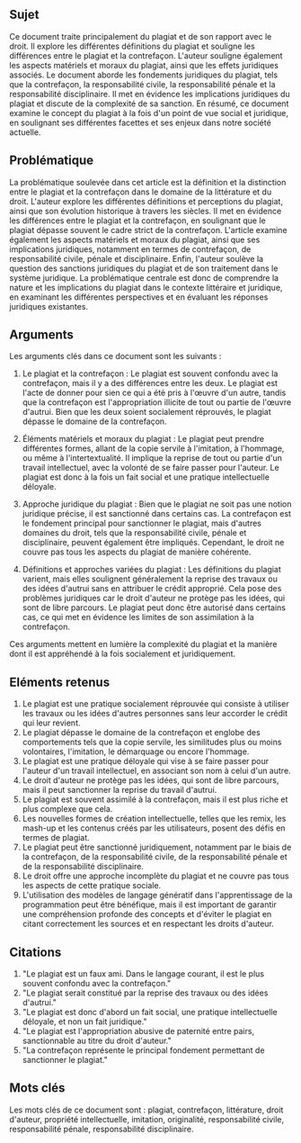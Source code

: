 ## Sujet
Ce document traite principalement du plagiat et de son rapport avec le droit. Il explore les différentes définitions du plagiat et souligne les différences entre le plagiat et la contrefaçon. L'auteur souligne également les aspects matériels et moraux du plagiat, ainsi que les effets juridiques associés. Le document aborde les fondements juridiques du plagiat, tels que la contrefaçon, la responsabilité civile, la responsabilité pénale et la responsabilité disciplinaire. Il met en évidence les implications juridiques du plagiat et discute de la complexité de sa sanction. En résumé, ce document examine le concept du plagiat à la fois d'un point de vue social et juridique, en soulignant ses différentes facettes et ses enjeux dans notre société actuelle.

## Problématique
La problématique soulevée dans cet article est la définition et la distinction entre le plagiat et la contrefaçon dans le domaine de la littérature et du droit. L'auteur explore les différentes définitions et perceptions du plagiat, ainsi que son évolution historique à travers les siècles. Il met en évidence les différences entre le plagiat et la contrefaçon, en soulignant que le plagiat dépasse souvent le cadre strict de la contrefaçon. L'article examine également les aspects matériels et moraux du plagiat, ainsi que ses implications juridiques, notamment en termes de contrefaçon, de responsabilité civile, pénale et disciplinaire. Enfin, l'auteur soulève la question des sanctions juridiques du plagiat et de son traitement dans le système juridique. La problématique centrale est donc de comprendre la nature et les implications du plagiat dans le contexte littéraire et juridique, en examinant les différentes perspectives et en évaluant les réponses juridiques existantes.

## Arguments
Les arguments clés dans ce document sont les suivants :

1. Le plagiat et la contrefaçon : Le plagiat est souvent confondu avec la contrefaçon, mais il y a des différences entre les deux. Le plagiat est l'acte de donner pour sien ce qui a été pris à l'œuvre d'un autre, tandis que la contrefaçon est l'appropriation illicite de tout ou partie de l'œuvre d'autrui. Bien que les deux soient socialement réprouvés, le plagiat dépasse le domaine de la contrefaçon.

2. Éléments matériels et moraux du plagiat : Le plagiat peut prendre différentes formes, allant de la copie servile à l'imitation, à l'hommage, ou même à l'intertextualité. Il implique la reprise de tout ou partie d'un travail intellectuel, avec la volonté de se faire passer pour l'auteur. Le plagiat est donc à la fois un fait social et une pratique intellectuelle déloyale.

3. Approche juridique du plagiat : Bien que le plagiat ne soit pas une notion juridique précise, il est sanctionné dans certains cas. La contrefaçon est le fondement principal pour sanctionner le plagiat, mais d'autres domaines du droit, tels que la responsabilité civile, pénale et disciplinaire, peuvent également être impliqués. Cependant, le droit ne couvre pas tous les aspects du plagiat de manière cohérente.

4. Définitions et approches variées du plagiat : Les définitions du plagiat varient, mais elles soulignent généralement la reprise des travaux ou des idées d'autrui sans en attribuer le crédit approprié. Cela pose des problèmes juridiques car le droit d'auteur ne protège pas les idées, qui sont de libre parcours. Le plagiat peut donc être autorisé dans certains cas, ce qui met en évidence les limites de son assimilation à la contrefaçon.

Ces arguments mettent en lumière la complexité du plagiat et la manière dont il est appréhendé à la fois socialement et juridiquement.

## Eléments retenus 
1. Le plagiat est une pratique socialement réprouvée qui consiste à utiliser les travaux ou les idées d'autres personnes sans leur accorder le crédit qui leur revient.
2. Le plagiat dépasse le domaine de la contrefaçon et englobe des comportements tels que la copie servile, les similitudes plus ou moins volontaires, l'imitation, le démarquage ou encore l'hommage.
3. Le plagiat est une pratique déloyale qui vise à se faire passer pour l'auteur d'un travail intellectuel, en associant son nom à celui d'un autre.
4. Le droit d'auteur ne protège pas les idées, qui sont de libre parcours, mais il peut sanctionner la reprise du travail d'autrui.
5. Le plagiat est souvent assimilé à la contrefaçon, mais il est plus riche et plus complexe que cela.
6. Les nouvelles formes de création intellectuelle, telles que les remix, les mash-up et les contenus créés par les utilisateurs, posent des défis en termes de plagiat.
7. Le plagiat peut être sanctionné juridiquement, notamment par le biais de la contrefaçon, de la responsabilité civile, de la responsabilité pénale et de la responsabilité disciplinaire.
8. Le droit offre une approche incomplète du plagiat et ne couvre pas tous les aspects de cette pratique sociale.
9. L'utilisation des modèles de langage génératif dans l'apprentissage de la programmation peut être bénéfique, mais il est important de garantir une compréhension profonde des concepts et d'éviter le plagiat en citant correctement les sources et en respectant les droits d'auteur.
## Citations
1. "Le plagiat est un faux ami. Dans le langage courant, il est le plus souvent confondu avec la contrefaçon."
2. "Le plagiat serait constitué par la reprise des travaux ou des idées d'autrui." 
3. "Le plagiat est donc d'abord un fait social, une pratique intellectuelle déloyale, et non un fait juridique."
4. "Le plagiat est l'appropriation abusive de paternité entre pairs, sanctionnable au titre du droit d'auteur."
5. "La contrefaçon représente le principal fondement permettant de sanctionner le plagiat." 
## Mots clés
Les mots clés de ce document sont : plagiat, contrefaçon, littérature, droit d'auteur, propriété intellectuelle, imitation, originalité, responsabilité civile, responsabilité pénale, responsabilité disciplinaire.